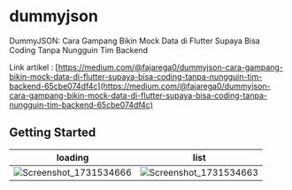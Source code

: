 # dummyjson

DummyJSON: Cara Gampang Bikin Mock Data di Flutter Supaya Bisa Coding Tanpa Nungguin Tim Backend

Link artikel : [https://medium.com/@fajarega0/dummyjson-cara-gampang-bikin-mock-data-di-flutter-supaya-bisa-coding-tanpa-nungguin-tim-backend-65cbe074df4c](https://medium.com/@fajarega0/dummyjson-cara-gampang-bikin-mock-data-di-flutter-supaya-bisa-coding-tanpa-nungguin-tim-backend-65cbe074df4c)

## Getting Started

| loading | list |
|---------|------|
| ![Screenshot_1731534666](https://github.com/user-attachments/assets/71e56672-6aff-4268-9bdd-d1d4b74c2e40) | ![Screenshot_1731534663](https://github.com/user-attachments/assets/6e128d74-b8f3-492f-a7a3-a6238e329e4e) |


